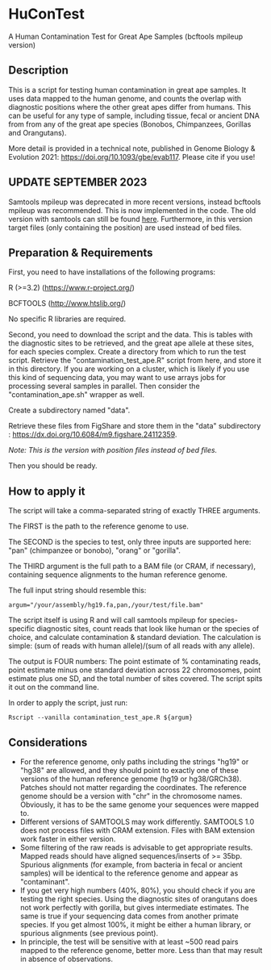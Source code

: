 # HuConTest
A Human Contamination Test for Great Ape Samples (bcftools mpileup version)

## Description
This is a script for testing human contamination in great ape samples. It uses data mapped to the human genome, and counts the overlap with diagnostic positions where the other great apes differ from humans. This can be useful for any type of sample, including tissue, fecal or ancient DNA from from any of the great ape species (Bonobos, Chimpanzees, Gorillas and Orangutans).

More detail is provided in a technical note, published in Genome Biology & Evolution 2021: https://doi.org/10.1093/gbe/evab117. Please cite if you use!

## UPDATE SEPTEMBER 2023
Samtools mpileup was deprecated in more recent versions, instead bcftools mpileup was recommended. This is now implemented in the code. The old version with samtools can still be found [here](https://github.com/kuhlwilm/HuConTest/tree/8638ad7a27bd8fd499760288e4245b07c55acd54). Furthermore, in this version target files (only containing the position) are used instead of bed files.


## Preparation & Requirements
First, you need to have installations of the following programs:

R (>=3.2) (https://www.r-project.org/)

BCFTOOLS (http://www.htslib.org/)

No specific R libraries are required.


Second, you need to download the script and the data. This is tables with the diagnostic sites to be retrieved, and the great ape allele at these sites, for each species complex.
Create a directory from which to run the test script. Retrieve the "contamination_test_ape.R" script from here, and store it in this directory.
If you are working on a cluster, which is likely if you use this kind of sequencing data, you may want to use arrays jobs for processing several samples in parallel. Then consider the "contamination_ape.sh" wrapper as well.

Create a subdirectory named "data".

Retrieve these files from FigShare and store them in the "data" subdirectory : https://dx.doi.org/10.6084/m9.figshare.24112359.

*Note: This is the version with position files instead of bed files.*

Then you should be ready.

## How to apply it
The script will take a comma-separated string of exactly THREE arguments.

The FIRST is the path to the reference genome to use. 

The SECOND is the species to test, only three inputs are supported here: "pan" (chimpanzee or bonobo), "orang" or "gorilla".

The THIRD argument is the full path to a BAM file (or CRAM, if necessary), containing sequence alignments to the human reference genome. 

The full input string should resemble this:

```
argum="/your/assembly/hg19.fa,pan,/your/test/file.bam"
```

The script itself is using R and will call samtools mpileup for species-specific diagnostic sites, count reads that look like human or the species of choice, and calculate contamination & standard deviation.
The calculation is simple: (sum of reads with human allele)/(sum of all reads with any allele).

The output is FOUR numbers: The point estimate of % contaminating reads, point estimate minus one standard deviation across 22 chromosomes, point estimate plus one SD, and the total number of sites covered.
The script spits it out on the command line.


In order to apply the script, just run:

```
Rscript --vanilla contamination_test_ape.R ${argum}
```

## Considerations
- For the reference genome, only paths including the strings "hg19" or "hg38" are allowed, and they should point to exactly one of these versions of the human reference genome (hg19 or hg38/GRCh38). Patches should not matter regarding the coordinates. The reference genome should be a version with "chr" in the chromosome names. Obviously, it has to be the same genome your sequences were mapped to.
- Different versions of SAMTOOLS may work differently. SAMTOOLS 1.0 does not process files with CRAM extension. Files with BAM extension work faster in either version.
- Some filtering of the raw reads is advisable to get appropriate results. Mapped reads should have aligned sequences/inserts of >= 35bp. Spurious alignments (for example, from bacteria in fecal or ancient samples) will be identical to the reference genome and appear as "contaminant".
- If you get very high numbers (40%, 80%), you should check if you are testing the right species. Using the diagnostic sites of orangutans does not work perfectly with gorilla, but gives intermediate estimates. The same is true if your sequencing data comes from another primate species. If you get almost 100%, it might be either a human library, or spurious alignments (see previous point).
- In principle, the test will be sensitive with at least ~500 read pairs mapped to the reference genome, better more. Less than that may result in absence of observations.
